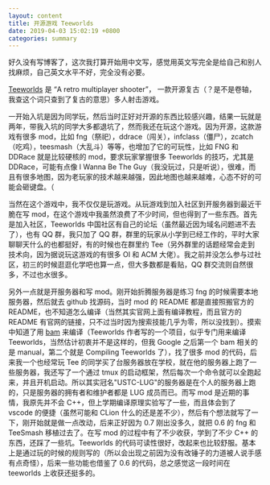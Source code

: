 ```yaml
---
layout: content
title: 开源游戏 Teeworlds
date: 2019-04-03 15:02:19 +0800
categories: summary
---
```


好久没有写博客了，这次我打算开始用中文写，感觉用英文写完全是给自己和别人找麻烦，自己英文水平不好，完全没有必要。

[Teeworlds](https://www.teeworlds.com/) 是 “A retro multiplayer shooter”， 一款开源复古（？是不是卷轴，我查这个词只查到了复古的意思）多人射击游戏。
<!--more-->

一开始入坑是因为同学玩，然后当时正好对开源的东西比较感兴趣，结果一玩就是两年，带我入坑的同学大多都退坑了，然而我还在玩这个游戏。因为开源，这款游戏有很多 mod，比如 fng（祭祀），ddrace（闯关），infclass（僵尸），zcatch（吃鸡），teesmash（大乱斗）等等，也增加了它的可玩性，比如 FNG 和 DDRace 就是比较硬核的 mod，要求玩家掌握很多 Teeworlds 的技巧，尤其是 DDRace，可能有点像 I Wanna Be The Guy（我没玩过，只是听说），很难，而且有很多地图，因为老玩家的技术越来越强，因此地图也越来越难，心态不好的可能会砸键盘。（

当然在这个游戏中，我不仅仅是玩游戏。从玩游戏到加入社区到开服务器到最近干脆在写 mod，在这个游戏中我虽然浪费了不少时间，但也得到了一些东西。首先是加入社区，Teeworlds 中国社区有自己的论坛（虽然最近因为域名问题进不去了），也有 QQ 群，我只加了 QQ 群，群里的玩家从小学到已经工作的，平时大家聊聊天什么的也都挺好，有的时候也在群里约 Tee（另外群里的话题经常会走到技术向，因为据说玩这游戏的有很多 OI 和 ACM 大佬）。我之前并没怎么参与过社区，初三的时候逛逛化学吧也算一点，但大多数都是看贴，QQ 群交流则自然很多，不过也水很多。

另外一点就是开服务器和写 mod。刚开始折腾服务器是练习 fng 的时候需要本地服务器，然后就去 github 找源码，当时 mod 的 README 都是直接照搬官方的 README，也不知道怎么编译（当然其实官网上面有编译教程，而且官方的 README 有官网的链接，只不过当时因为搜索技能几乎为零，所以没找到）。摸索中知道了用 [bam](https://github.com/matricks/bam) 来编译（Teeworlds 作者写的一个项目，似乎专门用来编译 Teeworlds，当然估计初衷并不是这样的，但我 Google 之后第一个 bam 相关的是 manual，第二个就是 Compiling Teeworlds 了），找了很多 mod 的代码，后来我一个也经常玩 Tee 的同学买了台服务器放在学校，就在他的服务器上跑了一些服务器，我还写了一个通过 tmux 的启动框架，然后每次一个命令就可以全跑起来，并且开机启动。所以其实冠名"USTC-LUG"的服务器是在个人的服务器上跑的，只是服务器的拥有者和维护者都是 LUG 成员而已。而写 mod 是近期的事情，我原先并不会 C++，但上学期编译原理实验写了一些，而且体会到了 vscode 的便捷（虽然可能和 CLion 什么的还是差不少），然后有个想法就写了一下，刚开始就是做一点改动，后来正好因为 0.7 刚出没多久，就把 0.6 的 fng 和 TeeSmash 移植过去了。在写 mod 的过程中有了不少收获，学到了不少 C++ 的东西，还踩了一些坑。Teeworlds 的代码可读性很好，改起来也比较舒服。基本上是通过玩的时候的规则写的（所以会出现之前因为没有改锤子的力道被人说手感有点奇怪），后来一些功能也借鉴了 0.6 的代码，总之感觉这一段时间在 teeworlds 上收获还挺多的。